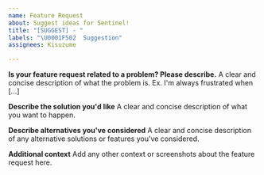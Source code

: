 ```yaml
---
name: Feature Request
about: Suggest ideas for Sentinel!
title: "[SUGGEST] - "
labels: "\U0001F502  Suggestion"
assignees: Kisuzume

---
```


**Is your feature request related to a problem? Please describe.**
A clear and concise description of what the problem is. Ex. I'm always frustrated when [...]

**Describe the solution you'd like**
A clear and concise description of what you want to happen.

**Describe alternatives you've considered**
A clear and concise description of any alternative solutions or features you've considered.

**Additional context**
Add any other context or screenshots about the feature request here.

